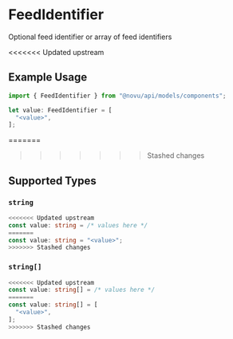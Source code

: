 # FeedIdentifier

Optional feed identifier or array of feed identifiers

<<<<<<< Updated upstream
## Example Usage

```typescript
import { FeedIdentifier } from "@novu/api/models/components";

let value: FeedIdentifier = [
  "<value>",
];
```
=======
>>>>>>> Stashed changes

## Supported Types

### `string`

```typescript
<<<<<<< Updated upstream
const value: string = /* values here */
=======
const value: string = "<value>";
>>>>>>> Stashed changes
```

### `string[]`

```typescript
<<<<<<< Updated upstream
const value: string[] = /* values here */
=======
const value: string[] = [
  "<value>",
];
>>>>>>> Stashed changes
```

